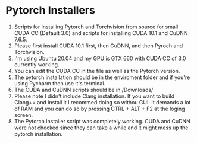 # Pytorch Installers
1. Scripts for installing Pytorch and Torchvision from source for small CUDA CC (Default 3.0) and scripts for installing CUDA 10.1 and CuDNN 7.6.5.
2. Please first install CUDA 10.1 first, then CuDNN, and then Pyroch and Torchvision.
3. I'm using Ubuntu 20.04 and my GPU is GTX 660 with CUDA CC of 3.0 currently working.
4. You can edit the CUDA CC in the file as well as the Pytorch version.
5. The pytorch installation should be in the enviroment folder and if you're using Pycharm then use it's terminal.
6. The CUDA and CuDNN scripts should be in /Downloads/
7. Please note I didn't include Clang installation. If you want to build Clang++ and install it I recommed doing so withou GUI. It demands a lot of RAM and you can do so by pressing CTRL + ALT + F2 at the loging screen.
8. The Pytorch Installer script was completely working. CUDA and CuDNN were not checked since they can take a while and it might mess up the pytorch installation.
